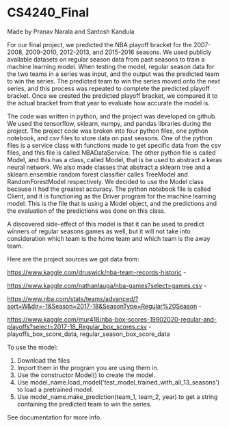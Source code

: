 # CS4240_Final

Made by Pranav Narala and Santosh Kandula

For our final project, we predicted the NBA playoff bracket for the 2007-2008, 2009-2010, 2012-2013, and 2015-2016 seasons. We used publicly available datasets on regular season data from past seasons to train a machine learning model. When testing the model, regular season data for the two teams in a series was input, and the output was the predicted team to win the series. The predicted team to win the series moved onto the next series, and this process was repeated to complete the predicted playoff bracket. Once we created the predicted playoff bracket, we compared it to the actual bracket from that year to evaluate how accurate the model is.

The code was written in python, and the project was developed on github. We used the tensorflow, sklearn, numpy, and pandas libraries during the project. The project code was broken into four python files, one python notebook, and csv files to store data on past seasons. One of the python files is a service class with functions made to get specific data from the csv files, and this file is called NBADataService. The other python file is called Model, and this has a class, called Model, that is be used to abstract a keras neural network. We also made classes that abstract a sklearn tree and a sklearn.ensemble random forest classifier calles TreeModel and RandomForestModel respectively. We decided to use the Model class because it had the greatest accuracy. The python notebook file is called Client, and it is functioning as the Driver program for the machine learning model. This is the file that is using a Model object, and the predictions and the evaluation of the predictions was done on this class.

A discovered side-effect of this model is that it can be used to predict winners of regular seasons games as well, but it will not take into consideration which team is the home team and which team is the away team.

Here are the project sources we got data from:

https://www.kaggle.com/druswick/nba-team-records-historic - 

https://www.kaggle.com/nathanlauga/nba-games?select=games.csv - 

https://www.nba.com/stats/teams/advanced/?sort=W&dir=-1&Season=2017-18&SeasonType=Regular%20Season - 

https://www.kaggle.com/mur418/nba-box-scores-19902020-regular-and-playoffs?select=2017-18_Regular_box_scores.csv - playoffs_box_score_data, regular_season_box_score_data


To use the model:

1. Download the files 
2. Import them in the program you are using them in.
3. Use the constructor Model() to create the model.
4. Use model_name.load_model('test_model_trained_with_all_13_seasons') to load a pretrained model.
5. Use model_name.make_prediction(team_1, team_2, year) to get a string containing the predicted team to win the series.

See documentation for more info.
